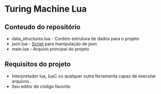 # Turing Machine Lua

## Conteudo do repositório

- data_structures.lua - Contém estrutura de dados para o projeto
- json.lua - [Script](https://gist.github.com/tylerneylon/59f4bcf316be525b30ab) para manipulação de json
- main.lua - Arquivo principal do projeto

## Requisitos do projeto

- Interpretador lua, luaC ou qualquer outra ferramenta capaz de executar arquivos .
- Seu editor de código favorito
